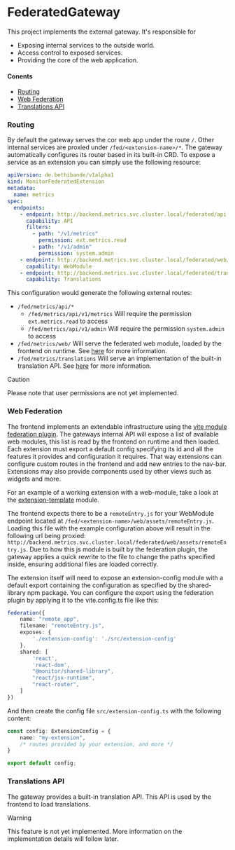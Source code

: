 # FederatedGateway
This project implements the external gateway.
It's responsible for
- Exposing internal services to the outside world.
- Access control to exposed services.
- Providing the core of the web application.

#### Conents
- [Routing](#routing)
- [Web Federation](#web-federation)
- [Translations API](#translations-api)

### Routing
By default the gateway serves the cor web app under the route `/`. Other internal services are proxied under `/fed/<extension-name>/*`.
The gateway automatically configures its router based in its built-in CRD. To expose a service as an extension you can simply use the following resource:
```yaml
apiVersion: de.bethibande/v1alpha1
kind: MonitorFederatedExtension
metadata:
  name: metrics
spec:
  endpoints:
    - endpoint: http://backend.metrics.svc.cluster.local/federated/api
      capability: API
      filters:
        - path: "/v1/metrics"
          permission: ext.metrics.read
        - path: "/v1/admin"
          permission: system.admin
    - endpoint: http://backend.metrics.svc.cluster.local/federated/web/
      capability: WebModule
    - endpoint: http://backend.metrics.svc.cluster.local/federated/translations
      capability: Translations
```
This configuration would generate the following external routes:
- `/fed/metrics/api/*`
  - `/fed/metrics/api/v1/metrics` Will require the permission `ext.metrics.read` to access
  - `/fed/metrics/api/v1/admin` Will require the permission `system.admin` to access
- `/fed/metrics/web/` Will serve the federated web module, loaded by the frontend on runtime. See [here](#web-federation) for more information.
- `/fed/metrics/translations` Will serve an implementation of the built-in translation API. See [here](#translations-api) for more information.

> [!CAUTION]
> Please note that user permissions are not yet implemented.

### Web Federation
The frontend implements an extendable infrastructure using the [vite module federation plugin](https://github.com/originjs/vite-plugin-federation).
The gateways internal API will expose a list of available web modules, this list is read by the frontend on runtime and then loaded.
Each extension must export a default config specifying its id and all the features it provides and configuration it requires.
That way extensions can configure custom routes in the frontend and add new entries to the nav-bar.
Extensions may also provide components used by other views such as widgets and more.

For an example of a working extension with a web-module, take a look at the [extension-template](../extension-template) module.

The frontend expects there to be a ``remoteEntry.js`` for your WebModule endpoint located at ``/fed/<extension-name>/web/assets/remoteEntry.js``.
Loading this file with the example configuration above will result in the following url being proxied: ``http://backend.metrics.svc.cluster.local/federated/web/assets/remoteEntry.js``.
Due to how this js module is built by the federation plugin, the gateway applies a quick rewrite to the file to change the paths specified
inside, ensuring additional files are loaded correctly.

The extension itself will need to expose an extension-config module with a default export containing the configuration
as specified by the shared-library npm package.
You can configure the export using the federation plugin by applying it to the vite.config.ts file like this:
```ts
federation({
    name: "remote_app",
    filename: "remoteEntry.js",
    exposes: {
        './extension-config': './src/extension-config'
    },
    shared: [
        'react',
        'react-dom',
        "@monitor/shared-library",
        "react/jsx-runtime",
        "react-router",
    ]
})
```
And then create the config file ``src/extension-config.ts`` with the following content:
```ts
const config: ExtensionConfig = {
    name: "my-extension",
    /* routes provided by your extension, and more */
}

export default config;
```

### Translations API
The gateway provides a built-in translation API. This API is used by the frontend to load translations.

> [!WARNING]
> This feature is not yet implemented.
> More information on the implementation details will follow later.